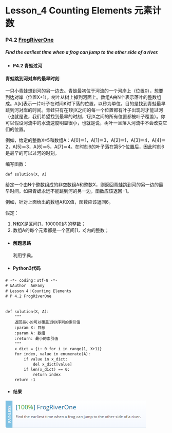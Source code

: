 # Lesson_4 Counting Elements 元素计数


### P4.2 [FrogRiverOne](https://app.codility.com/programmers/lessons/4-counting_elements/frog_river_one/)
##### Find the earliest time when a frog can jump to the other side of a river.



* #### P4.2 青蛙过河
#### 青蛙跳到河对岸的最早时刻

一只小青蛙想到河的另一边去。青蛙最初位于河流的一个河岸上（位置0），想要到达对岸（位置X+1）。树叶从树上掉到河面上。数组A由N个表示落叶的整数组成。A[k]表示一片叶子在时间K时下落的位置，以秒为单位。目的是找到青蛙最早跳到河对岸的时间。青蛙只有在1到X之间的每一个位置都有叶子出现时才能过河（也就是说，我们希望找到最早的时刻，1到X之间的所有位置都被叶子覆盖）。你可以假设河流中的水流速度明显很小，也就是说，树叶一旦落入河流中不会改变它们的位置。

例如，给定的整数X=5和数组A：A[0]＝1，A[1]＝3，A[2]＝1，A[3]＝4，A[4]＝2，A[5]＝3，A[6]＝5，A[7]＝4。在时刻6的叶子落在第5个位置后，因此时刻6是最早的可以过河的时刻。

编写函数：
```
def solution(X, A)
```
给定一个由N个整数组成的非空数组A和整数X，则返回青蛙跳到河的另一边的最早时间。如果青蛙永远不能跳到河的另一边，函数应该返回−1。

例如，针对上面给出的数组A和X值，函数应该返回6。

假定：
   1. N和X是区间[1，100000]内的整数；
   2. 数组A的每个元素都是一个区间[1，x]内的整数；


* #### 解题思路
  利用字典。


* #### Python3代码
```
# -*- coding：utf-8 -*-
# &Author  AnFany
# Lesson 4：Counting Elements
# P 4.2 FrogRiverOne


def solution(X, A):
    """
    返回最小的可以覆盖1到X序列的索引值
    :param X: 目标
    :param A: 数组
    :return: 最小的索引值
    """
    x_dict = {i: 0 for i in range(1, X+1)}
    for index, value in enumerate(A):
        if value in x_dict:
            del x_dict[value]
        if len(x_dict) == 0:
            return index
    return -1
```

* #### 结果

![image](https://github.com/Anfany/Codility-Lessons-By-Python3/blob/master/L4_Counting%20Elements/4.2.png)
